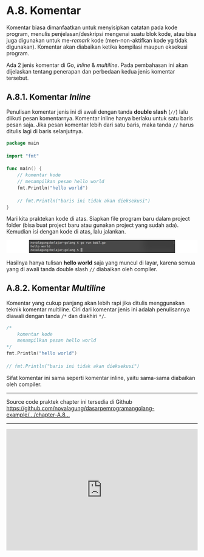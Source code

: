 # A.8. Komentar

Komentar biasa dimanfaatkan untuk menyisipkan catatan pada kode program, menulis penjelasan/deskripsi mengenai suatu blok kode, atau bisa juga digunakan untuk me-*remark* kode (men-non-aktifkan kode yg tidak digunakan). Komentar akan diabaikan ketika kompilasi maupun eksekusi program.

Ada 2 jenis komentar di Go, *inline* & *multiline*. Pada pembahasan ini akan dijelaskan tentang penerapan dan perbedaan kedua jenis komentar tersebut.

## A.8.1. Komentar *Inline*

Penulisan komentar jenis ini di awali dengan tanda **double slash** (`//`) lalu diikuti pesan komentarnya. Komentar inline hanya berlaku untuk satu baris pesan saja. Jika pesan komentar lebih dari satu baris, maka tanda `//` harus ditulis lagi di baris selanjutnya.

```go
package main

import "fmt"

func main() {
    // komentar kode
    // menampilkan pesan hello world
    fmt.Println("hello world")

    // fmt.Println("baris ini tidak akan dieksekusi")
}
```

Mari kita praktekan kode di atas. Siapkan file program baru dalam project folder (bisa buat project baru atau gunakan project yang sudah ada). Kemudian isi dengan kode di atas, lalu jalankan.

![Contoh komentar inline](images/A_komentar_1_inline_comment.png)

Hasilnya hanya tulisan **hello world** saja yang muncul di layar, karena semua yang di awali tanda double slash `//` diabaikan oleh compiler.

## A.8.2. Komentar *Multiline*

Komentar yang cukup panjang akan lebih rapi jika ditulis menggunakan teknik komentar multiline. Ciri dari komentar jenis ini adalah penulisannya diawali dengan tanda `/*` dan diakhiri `*/`.

```go
/*
    komentar kode
    menampilkan pesan hello world
*/
fmt.Println("hello world")

// fmt.Println("baris ini tidak akan dieksekusi")
```

Sifat komentar ini sama seperti komentar inline, yaitu sama-sama diabaikan oleh compiler.

---

<div class="source-code-link">
    <div class="source-code-link-message">Source code praktek chapter ini tersedia di Github</div>
    <a href="https://github.com/novalagung/dasarpemrogramangolang-example/tree/master/chapter-A.8-komentar">https://github.com/novalagung/dasarpemrogramangolang-example/.../chapter-A.8...</a>
</div>

---

<iframe src="https://novalagung.substack.com/embed" width="100%" height="320" class="substack-embed" frameborder="0" scrolling="no"></iframe>
